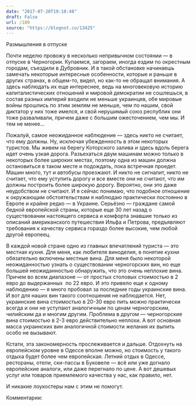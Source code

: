 ```yaml
---
date: "2017-07-20T19:18:48"
draft: False
url: /189
source: "https://blognot.co/13425"
---
```


[‌](https://blognot.co/wp-content/uploads/2017/07/IMG_0502-1.jpg)Размышления в отпуске

Почти неделю провожу в несколько непривычном состоянии — в отпуске в Черногории. Купаемся, загораем, иногда ездим по окрестным городам, съездили в Дубровник. И в такой обстановке начинаешь замечать некоторые интересные особенности, которые и раньше в других странах, в общем-то, видел, но как-то не обращал внимания. А здесь наблюдать их еще интереснее, ведь на многовековую историю капиталистических отношений и мировой демократии не сошлешься, в состав разных империй входили не меньше украинцев, обе мировые войны прошлись по этим землям не меньше, чем по нашим, свой диктатор у них тоже имелся, и свой нерушимый союз республик они тоже разваливали, причем даже с большим ожесточением, чем мы. И тем не менее…

Пожалуй, самое неожиданное наблюдение — здесь никто не считает, что ему должны. Ну, исключая убежденность в этом некоторых туристов. Мы живем на берегу Которского залива и здесь вдоль берега идет очень узкая дорога. Разъехаться двум машинам можно только в некоторых более широких местах, поэтому одна из машин должна остановиться в таком месте и подождать, пока встречная проедет. Машин много, тут и автобусы проезжают. И никто не сигналит, никто не считает, что ему  уступить дорогу и все вместе они не считают, что им должны построить более широкую дорогу. Вероятно, они это даже неудобством не считают. И я сейчас понимаю, что подобное отношение к окружающим обстоятельствам я наблюдаю практически постоянно в Европе и крайне редко — в Украине. Серьёзно — граждане самой бедной европейской страны, которые еще 30 лет назад о существовании настоящего сервиса и комфорта знавшие только из описаний американского путешествия Ильфа и Петрова, предъявляют требования к качеству сервиса гораздо более высокие, чем любой другой европеец.

В каждой новой стране одно из главных впечатлений туриста — это местная кухня. Для меня, как любителя виноделия, в понятие кухни обязательно включены местные вина. Для меня было некоторой неожиданностью узнать о существовании черногорских вин, но еще большей неожиданностью обнаружить, что это очень неплохие вина. Причем во всем диапазоне — от простых столовых стоимостью в 2 евро до выдержанных  по 22 евро. И это привело еще к одному наблюдению — я много пробовал за последние годы украинские вина. И вот для наших вин такого соотношения не наблюдается. Нет, украинские вина стоимостью в 20-30 евро пить можно практически всегда и они не уступают аналогичным по ценам черногорским, чилийским да и многим другим. Проблема в другом — черногорские вина стоимостью в 2-3 евро действительно неплохи. А вот основная масса украинских вин аналогичной стоимости желания их выпить особо не вызывают.

Кстати, эта закономерность прослеживается и дальше. Отдохнуть на европейском уровне в Одессе вполне можно, но стоимость у такого отдыха будет более чем европейская. Летний отдых в Одессе, рестораны, отели, ски-пассы в Буковеле — всё или уже догнало европейские аналоги, или даже перегнало по цене. А вот дешевых услуг или товаров приемлемого качества у нас, как правило, нет.

И никакие лоукостеры нам с этим не помогут.

Комментарии:
